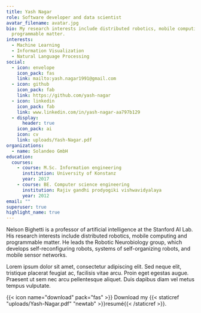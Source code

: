 ```yaml
---
title: Yash Nagar
role: Software developer and data scientist
avatar_filename: avatar.jpg
bio: My research interests include distributed robotics, mobile computing and
  programmable matter.
interests:
  - Machine Learning
  - Information Visualization
  - Natural Language Processing
social:
  - icon: envelope
    icon_pack: fas
    link: mailto:yash.nagar1991@gmail.com
  - icon: github
    icon_pack: fab
    link: https://github.com/yash-nagar
  - icon: linkedin
    icon_pack: fab
    link: www.linkedin.com/in/yash-nagar-aa797b129
  - display:
      header: true
    icon_pack: ai
    icon: cv
    link: uploads/Yash-Nagar.pdf
organizations:
  - name: Solandeo GmbH
education:
  courses:
    - course: M.Sc. Information engineering
      institution: University of Konstanz
      year: 2017
    - course: BE. Computer science engineering
      institution: Rajiv gandhi prodyogiki vishwavidyalaya
      year: 2012
email: ""
superuser: true
highlight_name: true
---
```

Nelson Bighetti is a professor of artificial intelligence at the Stanford AI Lab. His research interests include distributed robotics, mobile computing and programmable matter. He leads the Robotic Neurobiology group, which develops self-reconfiguring robots, systems of self-organizing robots, and mobile sensor networks.

Lorem ipsum dolor sit amet, consectetur adipiscing elit. Sed neque elit, tristique placerat feugiat ac, facilisis vitae arcu. Proin eget egestas augue. Praesent ut sem nec arcu pellentesque aliquet. Duis dapibus diam vel metus tempus vulputate.

{{< icon name="download" pack="fas" >}} Download my {{< staticref "uploads/Yash-Nagar.pdf" "newtab" >}}resumé{{< /staticref >}}.